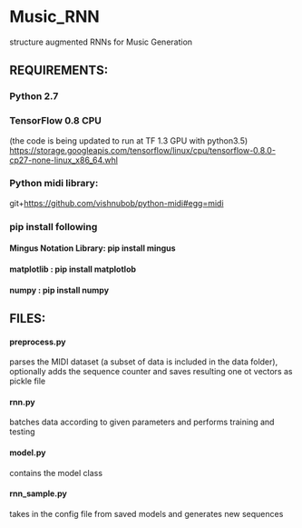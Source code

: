# Music_RNN
structure augmented RNNs for Music Generation

## REQUIREMENTS:
### Python 2.7
### TensorFlow 0.8 CPU 
(the code is being updated to run at TF 1.3 GPU with python3.5)
  https://storage.googleapis.com/tensorflow/linux/cpu/tensorflow-0.8.0-cp27-none-linux_x86_64.whl
### Python midi library:
  git+https://github.com/vishnubob/python-midi#egg=midi
### pip install following 
#### Mingus Notation Library: pip install mingus
#### matplotlib  : pip install matplotlob
#### numpy : pip install numpy

## FILES:
#### preprocess.py 
  parses the MIDI dataset (a subset of data is included in the data folder), optionally adds the sequence counter and saves resulting one ot vectors as pickle file
#### rnn.py 
  batches data according to given parameters and performs training and testing
#### model.py 
  contains the model class
#### rnn_sample.py 
  takes in the config file from saved models and generates new sequences
